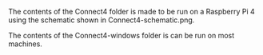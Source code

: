 The contents of the Connect4 folder is made to be run on a Raspberry Pi 4 using the schematic shown in Connect4-schematic.png.

The contents of the Connect4-windows folder is can be run on most machines.
